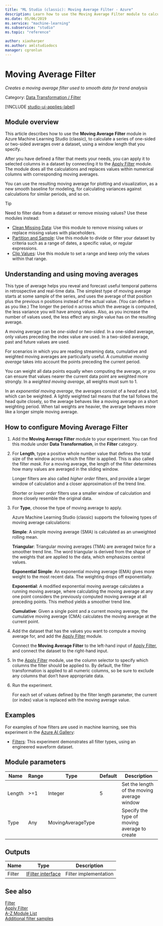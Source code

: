 ```yaml
---
title: "ML Studio (classic): Moving Average Filter - Azure"
description: Learn how to use the Moving Average Filter module to calculate a series of one-sided or two-sided averages over a dataset, using a window length that you specify.  
ms.date: 05/06/2019
ms.service: "machine-learning"
ms.subservice: "studio"
ms.topic: "reference"

author: xiaoharper
ms.author: amlstudiodocs
manager: cgronlun
---
```

# Moving Average Filter
*Creates a moving average filter used to smooth data for trend analysis*  
  
 Category: [Data Transformation / Filter](data-transformation-filter.md)  

[!INCLUDE [studio-ui-applies-label](../includes/studio-ui-applies-label.md)]
  
## Module overview

This article describes how to use the **Moving Average Filter** module in Azure Machine Learning Studio (classic), to calculate a series of one-sided or two-sided averages over a dataset, using a window length that you specify.  
  
After you have defined a filter that meets your needs, you can apply it to selected columns in a dataset by connecting it to the [Apply Filter](apply-filter.md) module. The module does all the calculations and replaces values within numerical columns with corresponding moving averages.  
  
You can use the resulting moving average for plotting and visualization, as a new smooth baseline for modeling, for calculating variances against calculations for similar periods, and so on.  

> [!TIP]
> Need to filter data from a dataset or remove missing values? Use these modules instead:  
> 
> - [Clean Missing Data](clean-missing-data.md): Use this module to remove missing values or replace missing values with placeholders.  
> - [Partition and Sample](partition-and-sample.md): Use this module to divide or filter your dataset by criteria such as a range of dates, a specific value, or regular expressions.  
> - [Clip Values](clip-values.md): Use this module to set a range and keep only the values within that range.

## Understanding and using moving averages

This type of average helps you reveal and forecast useful temporal patterns in retrospective and real-time data. The simplest type of moving average starts at some sample of the series, and uses the average of that position plus the previous n positions instead of the actual value. (You can define n as you like.) The longer the period n across which the average is computed, the less variance you will have among values. Also, as you increase the number of values used, the less effect any single value has on the resulting average.  

A moving average can be *one-sided* or *two-sided*. In a one-sided average, only values preceding the index value are used. In a two-sided average, past and future values are used.  

For scenarios in which you are reading streaming data, cumulative and weighted moving averages are particularly useful. A *cumulative moving average* takes into account the points preceding the current period.  

You can weight all data points equally when computing the average, or you can ensure that values nearer the current data point are weighted more strongly. In a *weighted moving average*, all weights must sum to 1.  

In an *exponential moving average*, the averages consist of a *head* and a *tail*, which can be weighted. A lightly weighted tail means that the tail follows the head quite closely, so the average behaves like a moving average on a short weighting period. When tail weights are heavier, the average behaves more like a longer simple moving average.  

## How to configure Moving Average Filter  

1.  Add the **Moving Average Filter** module to your experiment.  You can find this module under **Data Transformation**, in the **Filter** category.
  
2.  For **Length**, type a positive whole number value that defines the total size of the window across which the filter is applied. This is also called the filter *mask*. For a moving average, the length of the filter determines how many values are averaged in the sliding window.
  
     Longer filters are also called *higher order* filters, and provide a larger window of calculation and a closer approximation of the trend line.  
  
     Shorter or *lower order* filters use a smaller window of calculation and more closely resemble the original data.  
  
3.  For **Type**, choose the type of moving average to apply.  
  
    Azure Machine Learning Studio (classic) supports the following types of moving average calculations:  
  
     **Simple**: A simple moving average (SMA) is calculated as an unweighted rolling mean.  
  
     **Triangular**: Triangular moving averages (TMA) are averaged twice for a smoother trend line.  The word triangular is derived from the shape of the weights that are applied to the data, which emphasizes central values.  
  
     **Exponential Simple**: An exponential moving average (EMA) gives more weight to the most recent data. The weighting drops off exponentially.  
  
     **Exponential**: A modified exponential moving average calculates a running moving average, where calculating the moving average at any one point considers the previously computed moving average at all preceding points. This method yields a smoother trend line.  
  
     **Cumulative**:  Given a single point and a current moving average, the cumulative moving average (CMA) calculates the moving average at the current point.  
  
4.  Add the dataset that has the values you want to compute a moving average for, and add the [Apply Filter](apply-filter.md) module.  
  
     Connect the **Moving Average Filter** to the left-hand input of [Apply Filter](apply-filter.md), and connect the dataset to the right-hand input.  
  
5.  In the [Apply Filter](apply-filter.md) module, use the column selector to specify which columns the filter should be applied to. By default, the filter transformation is applied to all numeric columns, so be sure to exclude any columns that don’t have appropriate data.  
  
6.  Run the experiment.
  
     For each set of values defined by the filter length parameter, the current (or index) value is replaced with the moving average value.  
  
## Examples

For examples of how filters are used in machine learning, see this experiment in the [Azure AI Gallery](https://gallery.azure.ai/):
  
-  [Filters](https://go.microsoft.com/fwlink/?LinkId=525732): This experiment demonstrates all filter types, using an engineered waveform dataset.

##  Module parameters
  
|Name|Range|Type|Default|Description|  
|----------|-----------|----------|-------------|-----------------|  
|Length|>=1|Integer|5|Set the length of the moving average window|  
|Type|Any|MovingAverageType||Specify the type of moving average to create|  
  
##  Outputs  
  
|Name|Type|Description|  
|----------|----------|-----------------|  
|Filter|[IFilter interface](ifilter-interface.md)|Filter implementation|  
  
## See also  
 [Filter](data-transformation-filter.md)   
 [Apply Filter](apply-filter.md)   
 [A-Z Module List](a-z-module-list.md)   
 [Additional filter samples](https://gallery.azureml.net/browse?s=moving%20average%20filter)
